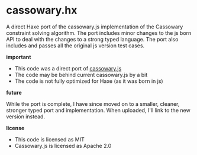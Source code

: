 cassowary.hx
============

A direct Haxe port of the cassowary.js implementation of the Cassowary constraint solving algorithm. The port includes minor changes to the js born API to deal with the changes to a strong typed language. The port also includes and passes all the original js version test cases.

**important**

- This code was a direct port of [cassowary.js](https://github.com/slightlyoff/cassowary.js/) 
- The code may be behind current cassowary.js by a bit
- The code is not fully optimized for Haxe (as it was born in js)

**future**

While the port is complete, I have since moved on to a smaller, cleaner, stronger typed port and implementation. When uploaded, I'll link to the new version instead.

**license**

- This code is licensed as MIT
- Cassowary.js is licensed as Apache 2.0
